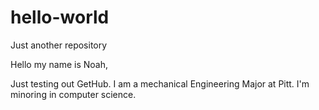 # hello-world
Just another repository

Hello my name is Noah,

Just testing out GetHub. I am a mechanical Engineering Major at Pitt. I'm minoring in computer science.
